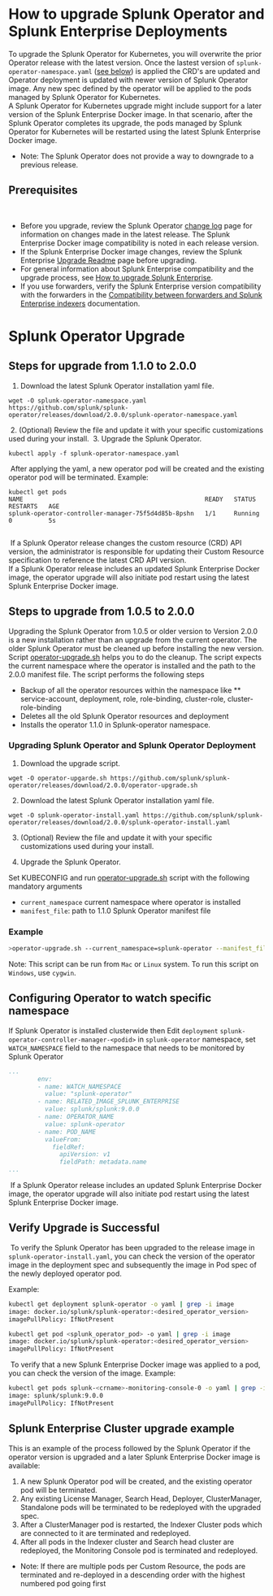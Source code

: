 # How to upgrade Splunk Operator and Splunk Enterprise Deployments

To upgrade the Splunk Operator for Kubernetes, you will overwrite the prior Operator release with the latest version. Once the lastest version of `splunk-operator-namespace.yaml` ([see below](#upgrading-splunk-operator-and-splunk-operator-deployment)) is applied the CRD's are updated and Operator deployment is updated with newer version of Splunk Operator image. Any new spec defined by the operator will be applied to the pods managed by Splunk Operator for Kubernetes.  
​
A Splunk Operator for Kubernetes upgrade might include support for a later version of the Splunk Enterprise Docker image. In that scenario, after the Splunk Operator completes its upgrade, the pods managed by Splunk Operator for Kubernetes will be restarted using the latest Splunk Enterprise Docker image.
​
* Note: The Splunk Operator does not provide a way to downgrade to a previous release.
​
## Prerequisites
​
* Before you upgrade, review the Splunk Operator [change log](https://github.com/splunk/splunk-operator/releases) page for information on changes made in the latest release. The Splunk Enterprise Docker image compatibility is noted in each release version.
​
* If the Splunk Enterprise Docker image changes, review the Splunk Enterprise [Upgrade Readme](https://docs.splunk.com/Documentation/Splunk/latest/Installation/AboutupgradingREADTHISFIRST) page before upgrading. 
​
* For general information about Splunk Enterprise compatibility and the upgrade process, see [How to upgrade Splunk Enterprise](https://docs.splunk.com/Documentation/Splunk/latest/Installation/HowtoupgradeSplunk).
​
* If you use forwarders, verify the Splunk Enterprise version compatibility with the forwarders in the [Compatibility between forwarders and Splunk Enterprise indexers](https://docs.splunk.com/Documentation/Forwarder/latest/Forwarder/Compatibilitybetweenforwardersandindexers) documentation.
​


# Splunk Operator Upgrade

## Steps for upgrade from 1.1.0 to 2.0.0

1. Download the latest Splunk Operator installation yaml file.
​
```
wget -O splunk-operator-namespace.yaml https://github.com/splunk/splunk-operator/releases/download/2.0.0/splunk-operator-namespace.yaml
```
​
2. (Optional) Review the file and update it with your specific customizations used during your install. 
​
3. Upgrade the Splunk Operator.
​
```
kubectl apply -f splunk-operator-namespace.yaml
```
​
After applying the yaml, a new operator pod will be created and the existing operator pod will be terminated. Example:
​
```
kubectl get pods
NAME                                                  READY   STATUS    RESTARTS   AGE
splunk-operator-controller-manager-75f5d4d85b-8pshn   1/1     Running   0          5s
​
```
​
If a Splunk Operator release changes the custom resource (CRD) API version, the administrator is responsible for updating their Custom Resource specification to reference the latest CRD API version.  
​
If a Splunk Operator release includes an updated Splunk Enterprise Docker image, the operator upgrade will also initiate pod restart using the latest Splunk Enterprise Docker image.

## Steps to upgrade from 1.0.5 to 2.0.0

Upgrading the Splunk Operator from 1.0.5 or older version to Version 2.0.0 is a new installation rather than an upgrade from the current operator. The older Splunk Operator must be cleaned up before installing the new version. Script [operator-upgrade.sh](https://github.com/splunk/splunk-operator/releases/download/2.0.0/operator-upgrade.sh) helps you to do the cleanup. The script expects the current namespace where the operator is installed and the path to the 2.0.0 manifest file. The script performs the following steps

* Backup of all the operator resources within the namespace like
** service-account, deployment, role, role-binding, cluster-role, cluster-role-binding
* Deletes all the old Splunk Operator resources and deployment
* Installs the operator 1.1.0 in Splunk-operator namespace.
### Upgrading Splunk Operator and Splunk Operator Deployment

1. Download the upgrade script.

```
wget -O operator-upgarde.sh https://github.com/splunk/splunk-operator/releases/download/2.0.0/operator-upgrade.sh
```

2. Download the latest Splunk Operator installation yaml file.

```
wget -O splunk-operator-install.yaml https://github.com/splunk/splunk-operator/releases/download/2.0.0/splunk-operator-install.yaml
```

3. (Optional) Review the file and update it with your specific customizations used during your install. 

4. Upgrade the Splunk Operator.

Set KUBECONFIG and run [operator-upgrade.sh](https://github.com/splunk/splunk-operator/releases/download/2.0.0/operator-upgrade.sh) script with the following mandatory arguments

* `current_namespace` current namespace where operator is installed
* `manifest_file`: path to 1.1.0 Splunk Operator manifest file

### Example

```bash
>operator-upgrade.sh --current_namespace=splunk-operator --manifest_file=splunk-operator-install.yaml
```

Note: This script can be run from `Mac` or `Linux` system. To run this script on `Windows`, use `cygwin`.

## Configuring Operator to watch specific namespace

If Splunk Operator is installed clusterwide then
Edit `deployment` `splunk-operator-controller-manager-<podid>` in `splunk-operator` namespace, set `WATCH_NAMESPACE` field to the namespace that needs to be monitored by Splunk Operator

```yaml
...
        env:
        - name: WATCH_NAMESPACE
          value: "splunk-operator"
        - name: RELATED_IMAGE_SPLUNK_ENTERPRISE
          value: splunk/splunk:9.0.0
        - name: OPERATOR_NAME
          value: splunk-operator
        - name: POD_NAME
          valueFrom:
            fieldRef:
              apiVersion: v1
              fieldPath: metadata.name
...
```
​
If a Splunk Operator release includes an updated Splunk Enterprise Docker image, the operator upgrade will also initiate pod restart using the latest Splunk Enterprise Docker image.

## Verify Upgrade is Successful
​
To verify the Splunk Operator has been upgraded to the release image in `splunk-operator-install.yaml`,  you can check the version of the operator image in the deployment spec and subsequently the image in Pod spec of the newly deployed operator pod.

Example:

```bash
kubectl get deployment splunk-operator -o yaml | grep -i image
image: docker.io/splunk/splunk-operator:<desired_operator_version>
imagePullPolicy: IfNotPresent
```

```bash
kubectl get pod <splunk_operator_pod> -o yaml | grep -i image
image: docker.io/splunk/splunk-operator:<desired_operator_version>
imagePullPolicy: IfNotPresent 
```
​
To verify that a new Splunk Enterprise Docker image was applied to a pod, you can check the version of the image. Example:
​
```bash
kubectl get pods splunk-<crname>-monitoring-console-0 -o yaml | grep -i image
image: splunk/splunk:9.0.0
imagePullPolicy: IfNotPresent
```
## Splunk Enterprise Cluster upgrade example

This is an example of the process followed by the Splunk Operator if the operator version is upgraded and a later Splunk Enterprise Docker image is available:
​
1. A new Splunk Operator pod will be created, and the existing operator pod will be terminated.
2. Any existing License Manager, Search Head, Deployer, ClusterManager, Standalone pods will be terminated to be redeployed with the upgraded spec.
3. After a ClusterManager pod is restarted, the Indexer Cluster pods which are connected to it are terminated and redeployed.
4. After all pods in the Indexer cluster and Search head cluster are redeployed, the Monitoring Console pod is terminated and redeployed.

* Note: If there are multiple pods per Custom Resource, the pods are terminated and re-deployed in a descending order with the highest numbered pod going first
